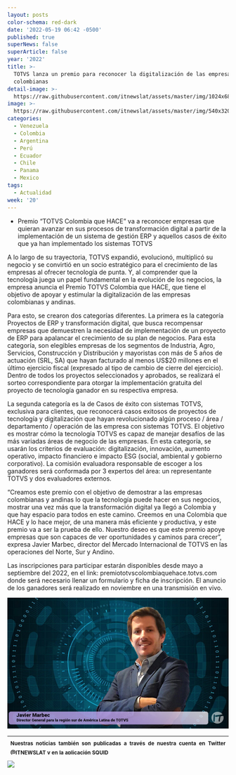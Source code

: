 ```yaml
---
layout: posts
color-schema: red-dark
date: '2022-05-19 06:42 -0500'
published: true
superNews: false
superArticle: false
year: '2022'
title: >-
  TOTVS lanza un premio para reconocer la digitalización de las empresas
  colombianas
detail-image: >-
  https://raw.githubusercontent.com/itnewslat/assets/master/img/1024x680/Javier-Marbec-g.jpg
image: >-
  https://raw.githubusercontent.com/itnewslat/assets/master/img/540x320/Javier-Marbec-p.jpg
categories:
  - Venezuela
  - Colombia
  - Argentina
  - Perú
  - Ecuador
  - Chile
  - Panama
  - Mexico
tags:
  - Actualidad
week: '20'
---
```

- Premio “TOTVS Colombia que HACE” va a reconocer empresas que quieran avanzar en sus procesos de transformación digital a partir de la implementación de un sistema de gestión ERP y aquellos casos de éxito que ya han implementado los sistemas TOTVS

A lo largo de su trayectoria, TOTVS expandió, evolucionó, multiplicó su negocio y se convirtió en un socio estratégico para el crecimiento de las empresas al ofrecer tecnología de punta. Y, al comprender que la tecnología juega un papel fundamental en la evolución de los negocios, la empresa anuncia el Premio TOTVS Colombia que HACE, que tiene el objetivo de apoyar y estimular la digitalización de las empresas colombianas y andinas.

Para esto, se crearon dos categorías diferentes. La primera es la categoría Proyectos de ERP y transformación digital, que busca recompensar empresas que demuestren la necesidad de implementación de un proyecto de ERP para apalancar el crecimiento de su plan de negocios. Para esta categoría, son elegibles empresas de los segmentos de Industria, Agro, Servicios, Construcción y Distribución y mayoristas con más de 5 años de actuación (SRL, SA) que hayan facturado al menos US$20 millones en el último ejercicio fiscal (expresado al tipo de cambio de cierre del ejercicio). Dentro de todos los proyectos seleccionados y aprobados, se realizará el sorteo correspondiente para otorgar la implementación gratuita del proyecto de tecnología ganador en su respectiva empresa.

La segunda categoría es la de Casos de éxito con sistemas TOTVS, exclusiva para clientes, que reconocerá casos exitosos de proyectos de tecnología y digitalización que hayan revolucionado algún proceso / área / departamento / operación de las empresa con sistemas TOTVS. El objetivo es mostrar cómo la tecnología TOTVS es capaz de manejar desafíos de las más variadas áreas de negocio de las empresas. En esta categoría, se usarán los criterios de evaluación: digitalización, innovación, aumento operativo, impacto financiero e impacto ESG (social, ambiental y gobierno corporativo). La comisión evaluadora responsable de escoger a los ganadores será conformada por 3 expertos del área: un representante TOTVS y dos evaluadores externos.

“Creamos este premio con el objetivo de demostrar a las empresas colombianas y andinas lo que la tecnología puede hacer en sus negocios, mostrar una vez más que la transformación digital ya llegó a Colombia y que hay espacio para todos en este camino. Creemos en una Colombia que HACE y lo hace mejor, de una manera más eficiente y productiva, y este premio va a ser la prueba de ello. Nuestro deseo es que este premio apoye empresas que son capaces de ver oportunidades y caminos para crecer”, expresa Javier Marbec, director del Mercado Internacional de TOTVS en las operaciones del Norte, Sur y Andino.

Las inscripciones para participar estarán disponibles desde mayo a septiembre del 2022, en el link: premiototvscolombiaquehace.totvs.com donde será necesario llenar un formulario y ficha de inscripción. El anuncio de los ganadores será realizado en noviembre en una transmisión en vivo.

![](https://raw.githubusercontent.com/itnewslat/assets/master/img/540x320/Javier-Marbec-p.jpg)

<table style="height: 42px;" width="569">
<tbody>
<tr>
<td style="text-align: justify;"><sub><strong>Nuestras noticias también son publicadas a través de nuestra cuenta en Twitter <a href="https://twitter.com/itnewslat?lang=es">@ITNEWSLAT</a> y en la aplicación <a href="https://squidapp.co/en/">SQUID</a></strong></sub></td>
</tr>
</tbody>
</table>

<img src="https://tracker.metricool.com/c3po.jpg?hash=56f88a41e39ab42c063cc51676587a04"/>